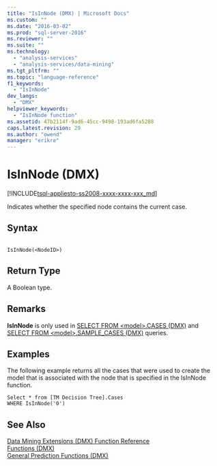 ```yaml
---
title: "IsInNode (DMX) | Microsoft Docs"
ms.custom: ""
ms.date: "2016-03-02"
ms.prod: "sql-server-2016"
ms.reviewer: ""
ms.suite: ""
ms.technology: 
  - "analysis-services"
  - "analysis-services/data-mining"
ms.tgt_pltfrm: ""
ms.topic: "language-reference"
f1_keywords: 
  - "IsInNode"
dev_langs: 
  - "DMX"
helpviewer_keywords: 
  - "IsInNode function"
ms.assetid: 47b2114f-9ad6-45cc-9498-193ad6fa5288
caps.latest.revision: 29
ms.author: "owend"
manager: "erikre"
---
```

# IsInNode (DMX)
[!INCLUDE[tsql-appliesto-ss2008-xxxx-xxxx-xxx_md](../database-engine/configure/windows/includes/tsql-appliesto-ss2008-xxxx-xxxx-xxx-md.md)]

  Indicates whether the specified node contains the current case.  
  
## Syntax  
  
```  
  
IsInNode(<NodeID>)  
```  
  
## Return Type  
 A Boolean type.  
  
## Remarks  
 **IsInNode** is only used in [SELECT FROM &#60;model&#62;.CASES &#40;DMX&#41;](../dmx/select-from-model-.cases-dmx.md) and [SELECT FROM &#60;model&#62;.SAMPLE_CASES &#40;DMX&#41;](../dmx/select-from-model-.sample-cases-dmx.md) queries.  
  
## Examples  
 The following example returns all the cases that were used to create the model that is associated with the node that is specified in the IsInNode function.  
  
```  
Select * from [TM Decision Tree].Cases  
WHERE IsInNode('0')  
```  
  
## See Also  
 [Data Mining Extensions &#40;DMX&#41; Function Reference](../dmx/data-mining-extensions-dmx-function-reference.md)   
 [Functions &#40;DMX&#41;](../dmx/functions-dmx.md)   
 [General Prediction Functions &#40;DMX&#41;](../dmx/general-prediction-functions-dmx.md)  
  
  
